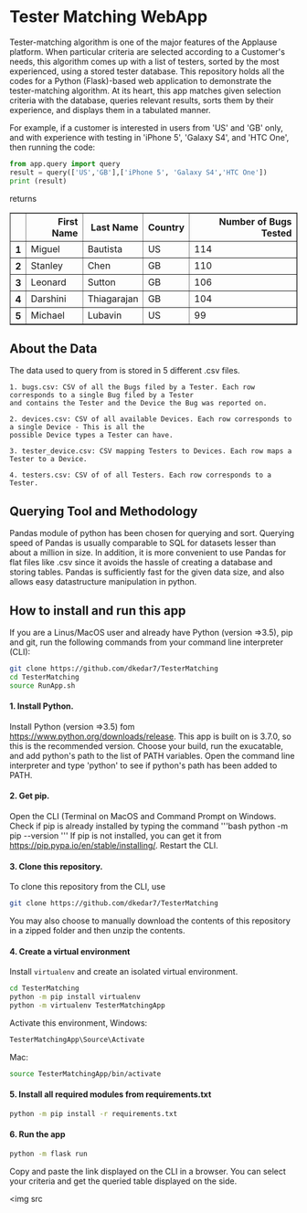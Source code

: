 # Tester Matching WebApp
Tester-matching algorithm is one of the major features of the Applause platform. When particular criteria are selected according to a Customer's needs, this algorithm comes up with a list of testers, sorted by the most experienced, using a stored tester database. This repository holds all the codes for a Python (Flask)-based web application to demonstrate the tester-matching algorithm. At its heart, this app matches given selection criteria with the database, queries relevant results, sorts them by their experience, and displays them in a tabulated manner.

For example, if a customer is interested in users from 'US' and 'GB' only, and with experience with testing in 'iPhone 5', 'Galaxy S4', and 'HTC One', then running the code:
```python
from app.query import query
result = query(['US','GB'],['iPhone 5', 'Galaxy S4','HTC One'])
print (result)
```
returns

<table border="1" class="dataframe">
  <thead>
    <tr style="text-align: right;">
      <th></th>
      <th>First Name</th>
      <th>Last Name</th>
      <th>Country</th>
      <th>Number of Bugs Tested</th>
    </tr>
  </thead>
  <tbody>
    <tr>
      <th>1</th>
      <td>Miguel</td>
      <td>Bautista</td>
      <td>US</td>
      <td>114</td>
    </tr>
    <tr>
      <th>2</th>
      <td>Stanley</td>
      <td>Chen</td>
      <td>GB</td>
      <td>110</td>
    </tr>
    <tr>
      <th>3</th>
      <td>Leonard</td>
      <td>Sutton</td>
      <td>GB</td>
      <td>106</td>
    </tr>
    <tr>
      <th>4</th>
      <td>Darshini</td>
      <td>Thiagarajan</td>
      <td>GB</td>
      <td>104</td>
    </tr>
    <tr>
      <th>5</th>
      <td>Michael</td>
      <td>Lubavin</td>
      <td>US</td>
      <td>99</td>
    </tr>
  </tbody>
</table>


 ## About the Data
 The data used to query from is stored in 5 different .csv files.
 
```
1. bugs.csv: CSV of all the Bugs filed by a Tester. Each row corresponds to a single Bug filed by a Tester 
and contains the Tester and the Device the Bug was reported on.

2. devices.csv: CSV of all available Devices. Each row corresponds to a single Device - This is all the 
possible Device types a Tester can have.

3. tester_device.csv: CSV mapping Testers to Devices. Each row maps a Tester to a Device.

4. testers.csv: CSV of of all Testers. Each row corresponds to a Tester.
```
## Querying Tool and Methodology
Pandas module of python has been chosen for querying and sort. Querying speed of Pandas is usually comparable to SQL for datasets lesser than about a million in size. In addition, it is more convenient to use Pandas for flat files like .csv since it avoids the hassle of creating a database and storing tables. Pandas is sufficiently fast for the given data size, and also allows easy datastructure manipulation in python.


## How to install and run this app

If you are a Linus/MacOS user and already have Python (version =>3.5), pip and git, run the following commands from your command line interpreter (CLI):
```bash
git clone https://github.com/dkedar7/TesterMatching
cd TesterMatching
source RunApp.sh
```

#### 1. Install Python.
Install Python (version =>3.5) fom https://www.python.org/downloads/release. This app is built on is 3.7.0, so this is the recommended version. Choose your build, run the exucatable, and add python's path to the list of PATH variables. Open the command line interpreter and type 'python' to see if python's path has been added to PATH.

#### 2. Get pip.
Open the CLI (Terminal on MacOS and Command Prompt on Windows. Check if pip is already installed by typing the command
'''bash
python -m pip --version
'''
If pip is not installed, you can get it from https://pip.pypa.io/en/stable/installing/. Restart the CLI.

#### 3. Clone this repository.
To clone this repository from the CLI, use
```bash
git clone https://github.com/dkedar7/TesterMatching
```
You may also choose to manually download the contents of this repository in a zipped folder and then unzip the contents.

#### 4. Create a virtual environment
Install ``` virtualenv ``` and create an isolated virtual environment.
```bash
cd TesterMatching
python -m pip install virtualenv
python -m virtualenv TesterMatchingApp
```
Activate this environment,
Windows:
```bash
TesterMatchingApp\Source\Activate
```
Mac:
```bash
source TesterMatchingApp/bin/activate
```

#### 5. Install all required modules from requirements.txt
```bash
python -m pip install -r requirements.txt
```

#### 6. Run the app
```bash
python -m flask run
```
Copy and paste the link displayed on the CLI in a browser. You can select your criteria and get the queried table displayed on the side.

<img src
